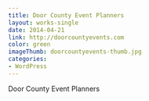 ```yaml
---
title: Door County Event Planners
layout: works-single
date: 2014-04-21
link: http://doorcountyevents.com
color: green
imageThumb: doorcountyevents-thumb.jpg
categories:
- WordPress
---
```


Door County Event Planners